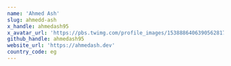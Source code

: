 ```yaml
---
name: 'Ahmed Ash'
slug: ahmedd-ash
x_handle: ahmedash95
x_avatar_url: 'https://pbs.twimg.com/profile_images/1538886406390562817/OIlQHBv__200x200.jpg'
github_handle: ahmedash95
website_url: 'https://ahmedash.dev'
country_code: eg
---
```

